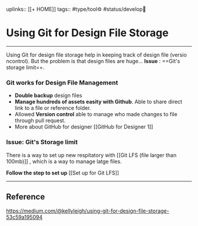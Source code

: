 uplinks:: [[+ HOME]]
tags:: #type/tool⚙️  #status/develop🔧 

# Using Git for Design File Storage
---
Using Git for design file storage help in keeping track of design file (versio ncontrol). But the problem is that design files are huge... **Issue** : ==Git's storage limit==.

### Git works for Design File Management
- **Double backup** design files
- **Manage hundreds of assets easity with Github**. Able to share direct link to a file or reference folder.
- Allowed **Version control** able to manage who made changes to file through pull request.
- More about GitHub for designer  [[GitHub for Designer 1]]

### Issue: Git's Storage limit
There is a way to set up new respitatory with [[Git LFS (file larger than 100mb)]] , which is a way to manage latge files.

**Follow the step to set up**
[[Set up for Git LFS]]

---
## Reference
https://medium.com/@kellyleigh/using-git-for-design-file-storage-53c59a195094